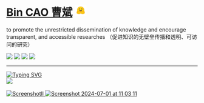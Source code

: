 # [Bin CAO 曹斌](http://www.caobin.asia/)   <img src="./logo.jpeg" alt="Logo" width="30" height="30">




to promote the unrestricted dissemination of knowledge and encourage transparent, and accessible researches （促进知识的无壁垒传播和透明、可访问的研究）
 
[![](https://img.shields.io/badge/ResearchGate-Bin%20Cao-yellowgreen)](https://www.researchgate.net/profile/Bin-Cao-37)
[![](https://img.shields.io/badge/Google%20Scholar-Bin%20CAO-orange)](https://scholar.google.com.hk/citations?user=XXCuRdoAAAAJ&hl=zh-CN)
[![](https://img.shields.io/badge/Repositories-GitHub-blue)](https://github.com/Bin-Cao?tab=repositories)
[![](https://img.shields.io/badge/Open--source%20Projects-PyPI-orange)](https://pypi.org/user/CaoBin/)
   
---

<p align="left">
<a href="https://github.com/Bin-Cao">
    <img src="https://readme-typing-svg.demolab.com?font=Georgia&size=18&duration=2000&pause=100&multiline=true&width=500&height=80&lines=Bin+CAO+(曹斌);Researcher+%7C+PhD+Student+%7C+Focus+On+Xray+spectrography;Crystallography+%7C+XRD+%7C+XPS+%7C+Machine+Learning" alt="Typing SVG" />
</a>
<br/>
 
<a href="https://github.com/Bin-Cao">
    <img src="https://github-stats-alpha.vercel.app/api?username=Bin-Cao&cc=22272e&tc=47BCF6&ic=fff&bc=1000">
</a>

</p>
<a href="https://mp.weixin.qq.com/s/Tko2c6k2KMDjjp6tZY4CkQ" target="_blank">
    <img width="230" height="80" alt="Screenshotll" src="https://github.com/Bin-Cao/Bin-Cao/assets/86995074/461ad549-551f-45ad-8fe4-0ec717917a1d">
</a>
<a href="https://github.com/WPEM" target="_blank">
    <img width="280" height="80" alt="Screenshot 2024-07-01 at 11 03 11" src="https://github.com/Bin-Cao/Bin-Cao/assets/86995074/26cb31c8-7072-4eee-be32-934a870d1bb9">
</a>
